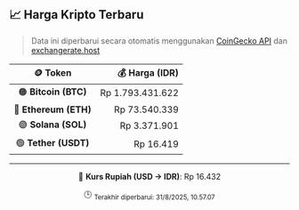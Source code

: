 

<!-- HARGA_KRIPTO -->
## 📈 Harga Kripto Terbaru

> Data ini diperbarui secara otomatis menggunakan [CoinGecko API](https://www.coingecko.com/) dan [exchangerate.host](https://exchangerate.host/)

<div align="center">

| 🪙 Token | 💰 Harga (IDR) |
|:------:|---------------:|
| 🟠 **Bitcoin (BTC)**   | Rp 1.793.431.622 |
| 🔵 **Ethereum (ETH)**  | Rp 73.540.339 |
| 🟣 **Solana (SOL)**    | Rp 3.371.901 |
| 🟢 **Tether (USDT)**   | Rp 16.419 |

---

💱 **Kurs Rupiah (USD → IDR)**: Rp 16.432

🕒 <sub>Terakhir diperbarui: 31/8/2025, 10.57.07</sub>

</div>
<!-- /HARGA_KRIPTO -->